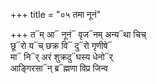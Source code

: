 +++
title = "०५ तमा नूनं"

+++
त᳓म् आ᳓ नूनं᳓ वृज᳓नम् अन्य᳓था चिच्  
छू᳓रो य᳓च् छक्र वि᳓ दु᳓रो गृणीषे᳓  
मा᳓ नि᳓र् अरं शुक्रदु᳓घस्य धेनो᳓र्  
आङ्गिरसा᳓न् ब्र᳓ह्मणा विप्र जिन्व